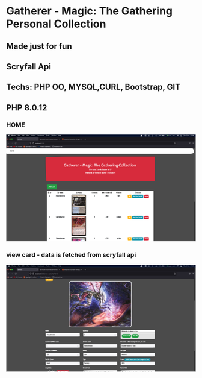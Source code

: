 # Gatherer - Magic: The Gathering Personal Collection
## Made just for fun 
## Scryfall Api
## Techs: PHP OO, MYSQL,CURL, Bootstrap, GIT

## PHP 8.0.12


### HOME
![alt text](home.png "Home")

### view card - data is fetched from scryfall api
![alt text](view-card.png "View Card")

